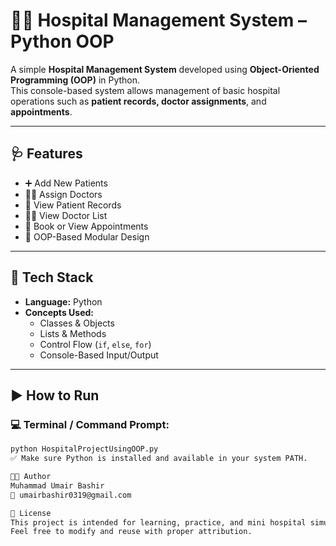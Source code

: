 # 🏥💉 **Hospital Management System – Python OOP**

A simple **Hospital Management System** developed using **Object-Oriented Programming (OOP)** in Python.  
This console-based system allows management of basic hospital operations such as **patient records, doctor assignments**, and **appointments**.

---

## 🩺 Features

- ➕ Add New Patients  
- 🧑‍⚕️ Assign Doctors  
- 📄 View Patient Records  
- 👨‍⚕️ View Doctor List  
- 📅 Book or View Appointments  
- 🧱 OOP-Based Modular Design

---

## 🧱 Tech Stack

- **Language:** Python  
- **Concepts Used:**
  - Classes & Objects  
  - Lists & Methods  
  - Control Flow (`if`, `else`, `for`)  
  - Console-Based Input/Output

---

## ▶️ How to Run

### 💻 Terminal / Command Prompt:
```bash
python HospitalProjectUsingOOP.py
✅ Make sure Python is installed and available in your system PATH.

👨‍💻 Author
Muhammad Umair Bashir
📧 umairbashir0319@gmail.com

🪪 License
This project is intended for learning, practice, and mini hospital simulation scenarios.
Feel free to modify and reuse with proper attribution.
